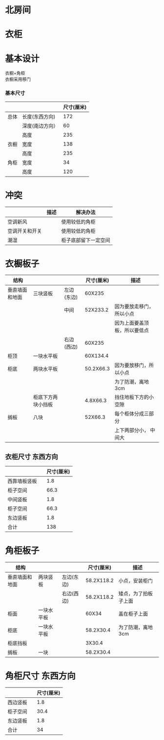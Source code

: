 # 北房间
# 衣柜
# 基本设计
衣橱+角柜  
衣橱采用移门  

### 基本尺寸

|| | 尺寸(厘米)|
|---|---|---|
|总体|长度(东西方向)| 172|
||深度(南边方向）|60|
||高度|235|
|衣橱|宽度|138|
||高度|235|
|角柜|宽度|34|
||高度|120|

# 冲突
| |描述|解决办法|
|---|---|---|
|空调新风| |使用较低的角柜|
|空调开关和开关| |使用较低的角柜 |
|潮湿||柜子底部留下一定空间||


# 衣橱板子
|结构|||尺寸(厘米)|描述|
|---|---|---|---|---|
|垂直墙面和地面|三块竖板|左边(东边)|60X235||
|||中间|52X233.2|因为要放走移门，所以小点|
|||||因为上面要盖顶板，所以要低点|
|||右边(西边)|60X235||
|柜顶|一块水平板||60X134.4||
|柜底|两块水平板||50.2X66.3|因为要放移门，所以小点|
|||||为了防潮，离地3cm|
||柜底下方两块小挡板||4.8X66.3|挡住地板下方的小空隙|
|搁板|八块||52X66.3|每个柜体分成三部分|
|||||上下两部分小， 中间大|

## 衣柜尺寸 东西方向
| | |尺寸(厘米) |
|---|---|---|
|西靠墙板竖板| |1.8|
|柜子空间| |66.3 |
|中间竖板| | 1.8|
|柜子空间| |66.3 |
|东边竖板| | 1.8|
|合计 | | 138 |



# 角柜板子
|结构|||尺寸(厘米)|描述|
|---|---|---|---|---|
|垂直墙面和地面|两块竖板|左边(东边)|58.2X118.2|小点，安装柜门|
|||右边(西边)|58.2X118.2|矮点，为了拍板子上面|
|柜面|一块水平板||60X34|盖在柜子上面|
|柜底|一块水平板||58.2X30.4|为了防潮，离地3cm|
|柜底挡板|||3X30.4||
|搁板|一块||58.2X30.4| |



# 角柜尺寸 东西方向
| | |尺寸(厘米) |
|---|---|---|
|西边竖板| |1.8|
|柜子空间| |30.4 |
|东边竖板| | 1.8|
|合计 | | 34 |



